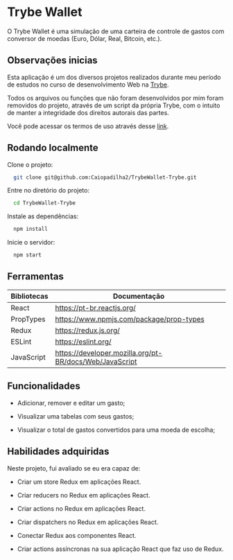 
# Trybe Wallet

O Trybe Wallet é uma simulação de uma carteira de controle de gastos com conversor de moedas (Euro, Dólar, Real, Bitcoin, etc.).

## Observações inicias

Esta aplicação é um dos diversos projetos realizados durante meu período de estudos no curso de desenvolvimento Web na [Trybe](https://www.betrybe.com/).

Todos os arquivos ou funções que não foram desenvolvidos por mim foram removidos do projeto, através de um script da própria Trybe, com o intuito de manter a integridade dos direitos autorais das partes.

Você pode acessar os termos de uso através desse [link](https://www.betrybe.com/termos-de-uso).


## Rodando localmente

Clone o projeto:

```bash
  git clone git@github.com:Caiopadilha2/TrybeWallet-Trybe.git
```

Entre no diretório do projeto:

```bash
  cd TrybeWallet-Trybe
```

Instale as dependências:

```bash
  npm install
```

Inicie o servidor:

```bash
  npm start
```
    
## Ferramentas

| Bibliotecas | Documentação |
| ------ | ------ |
| React | https://pt-br.reactjs.org/ |
| PropTypes| https://www.npmjs.com/package/prop-types |
| Redux| https://redux.js.org/ |
| ESLint| https://eslint.org/ |
| JavaScript | https://developer.mozilla.org/pt-BR/docs/Web/JavaScript |


## Funcionalidades

- Adicionar, remover e editar um gasto;

- Visualizar uma tabelas com seus gastos;

- Visualizar o total de gastos convertidos para uma moeda de escolha;

## Habilidades adquiridas

Neste projeto, fui avaliado se eu era capaz de:

- Criar um store Redux em aplicações React.

- Criar reducers no Redux em aplicações React.

- Criar actions no Redux em aplicações React.

- Criar dispatchers no Redux em aplicações React.

- Conectar Redux aos componentes React.

- Criar actions assíncronas na sua aplicação React que faz uso de Redux.
